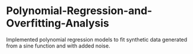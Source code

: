 # Polynomial-Regression-and-Overfitting-Analysis
Implemented polynomial regression models to fit synthetic data generated from a sine function and with added noise.
